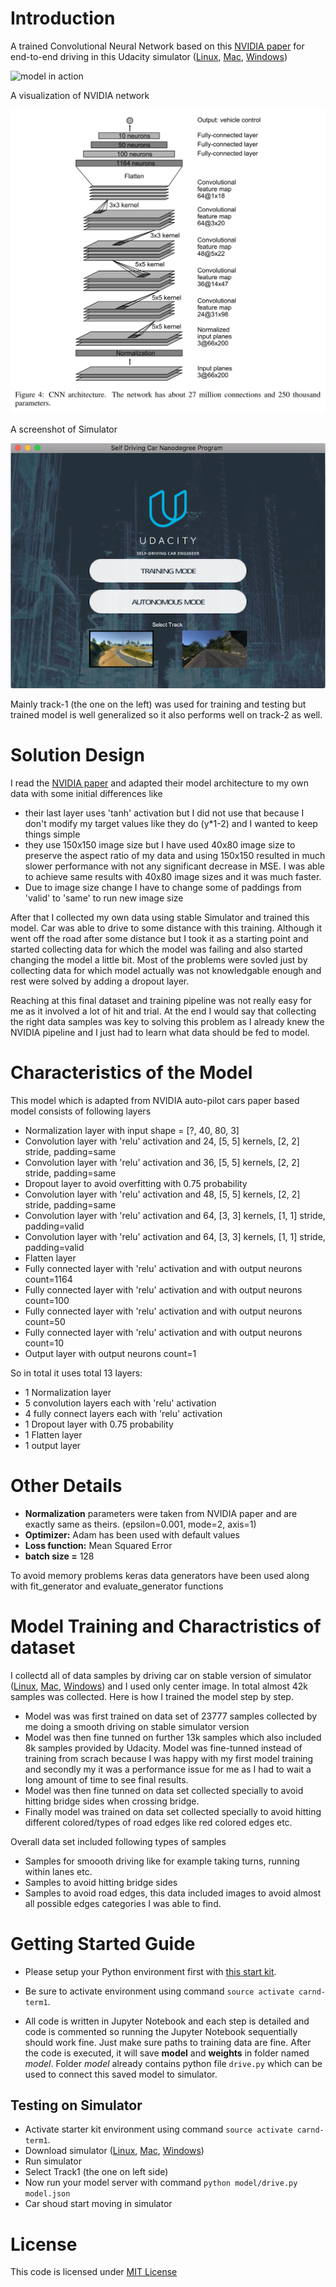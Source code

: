 # Introduction

A trained Convolutional Neural Network based on this [NVIDIA paper](http://images.nvidia.com/content/tegra/automotive/images/2016/solutions/pdf/end-to-end-dl-using-px.pdf) for end-to-end driving in this Udacity simulator \([Linux](https://d17h27t6h515a5.cloudfront.net/topher/2017/February/58ae46bb_linux-sim/linux-sim.zip), [Mac](https://d17h27t6h515a5.cloudfront.net/topher/2017/February/58ae4594_mac-sim.app/mac-sim.app.zip), [Windows](https://d17h27t6h515a5.cloudfront.net/topher/2017/February/58ae4419_windows-sim/windows-sim.zip)\)

![model in action](animated.gif)


A visualization of NVIDIA network

![visualization](model.png)

A screenshot of Simulator

![Simulator](simulator1.png)

Mainly track-1 (the one on the left) was used for training and testing but trained model is well generalized so it also performs well on track-2 as well.

# Solution Design

I read the [NVIDIA paper](http://images.nvidia.com/content/tegra/automotive/images/2016/solutions/pdf/end-to-end-dl-using-px.pdf) and adapted their model architecture to my own data with some initial differences like 

- their last layer uses 'tanh' activation but I did not use that because I don't modify my target values like they do (y*1-2) and I wanted to keep things simple
- they use 150x150 image size but I have used 40x80 image size to preserve the aspect ratio of my data and using 150x150 resulted in much slower performance with not any significant decrease in MSE. I was able to achieve same results with 40x80 image sizes and it was much faster. 
- Due to image size change I have to change some of paddings from 'valid' to 'same' to run new image size 

After that I collected my own data using stable Simulator and trained this model. Car was able to drive to some distance with this training. Although it went off the road after some distance but I took it as a starting point and started collecting data for which the model was failing and also started changing the model a little bit. Most of the problems were sovled just by collecting data for which model actually was not knowledgable enough and rest were solved by adding a dropout layer. 

Reaching at this final dataset and training pipeline was not really easy for me as it involved a lot of hit and trial. At the end I would say that collecting the right data samples was key to solving this problem as I already knew the NVIDIA pipeline and I just had to learn what data should be fed to model. 

# Characteristics of the Model

This model which is adapted from NVIDIA auto-pilot cars paper based model consists of following layers

- Normalization layer with input shape = [?, 40, 80, 3]
- Convolution layer with 'relu' activation and 24, [5, 5] kernels, [2, 2] stride, padding=same
- Convolution layer with 'relu' activation and 36, [5, 5] kernels, [2, 2] stride, padding=same
- Dropout layer to avoid overfitting with 0.75 probability
- Convolution layer with 'relu' activation and 48, [5, 5] kernels, [2, 2] stride, padding=same
- Convolution layer with 'relu' activation and 64, [3, 3] kernels, [1, 1] stride, padding=valid
- Convolution layer with 'relu' activation and 64, [3, 3] kernels, [1, 1] stride, padding=valid
- Flatten layer
- Fully connected layer with 'relu' activation and with output neurons count=1164
- Fully connected layer with 'relu' activation and with output neurons count=100
- Fully connected layer with 'relu' activation and with output neurons count=50
- Fully connected layer with 'relu' activation and with output neurons count=10
- Output layer with output neurons count=1

So in total it uses total 13 layers:

- 1 Normalization layer
- 5 convolution layers each with 'relu' activation
- 4 fully connect layers each with 'relu' activation
- 1 Dropout layer with 0.75 probability
- 1 Flatten layer
- 1 output layer

# Other Details

- **Normalization** parameters were taken from NVIDIA paper and are exactly same as theirs. (epsilon=0.001, mode=2, axis=1)
- **Optimizer:** Adam has been used with default values
- **Loss function:** Mean Squared Error
- **batch size =** 128

To avoid memory problems keras data generators have been used along with fit_generator and evaluate_generator functions

# Model Training and Charactristics of dataset

I collectd all of data samples by driving car on stable version of simulator \([Linux](https://d17h27t6h515a5.cloudfront.net/topher/2017/February/58ae46bb_linux-sim/linux-sim.zip), [Mac](https://d17h27t6h515a5.cloudfront.net/topher/2017/February/58ae4594_mac-sim.app/mac-sim.app.zip), [Windows](https://d17h27t6h515a5.cloudfront.net/topher/2017/February/58ae4419_windows-sim/windows-sim.zip)\) and I used only center image. In total almost 42k samples was collected. Here is how I trained the model step by step.

- Model was was first trained on data set of 23777 samples collected by me doing a smooth driving on stable simulator version
- Model was then fine tunned on further 13k samples which also included 8k samples provided by Udacity. Model was fine-tunned instead of training from scrach because I was happy with my first model training and secondly my it was a performance issue for me as I had to wait a long amount of time to see final results.
- Model was then fine tunned on data set collected specially to avoid hitting bridge sides when crossing bridge.
- Finally model was trained on data set collected specially to avoid hitting different colored/types of road edges like red colored edges etc.

Overall data set included following types of samples

- Samples for smoooth driving like for example taking turns, running within lanes etc.
- Samples to avoid hitting bridge sides
- Samples to avoid road edges, this data included images to avoid almost all possible edges categories I was able to find.

# Getting Started Guide

- Please setup your Python environment first with [this start kit](https://github.com/udacity/CarND-Term1-Starter-Kit).

- Be sure to activate environment using command `source activate carnd-term1`.

- All code is written in Jupyter Notebook and each step is detailed and code is commented so running the Jupyter Notebook sequentially should work fine. Just make sure paths to training data are fine. After the code is executed, it will save **model** and **weights** in folder named _model_. Folder _model_ already contains python file `drive.py` which can be used to connect this saved model to simulator. 

## Testing on Simulator

- Activate starter kit environment using command `source activate carnd-term1`.
- Download simulator \([Linux](https://d17h27t6h515a5.cloudfront.net/topher/2017/February/58ae46bb_linux-sim/linux-sim.zip), [Mac](https://d17h27t6h515a5.cloudfront.net/topher/2017/February/58ae4594_mac-sim.app/mac-sim.app.zip), [Windows](https://d17h27t6h515a5.cloudfront.net/topher/2017/February/58ae4419_windows-sim/windows-sim.zip)\)
- Run simulator 
- Select Track1 (the one on left side)
- Now run your model server with command `python model/drive.py model.json`
- Car shoud start moving in simulator

# License 

This code is licensed under [MIT License](https://opensource.org/licenses/MIT)

